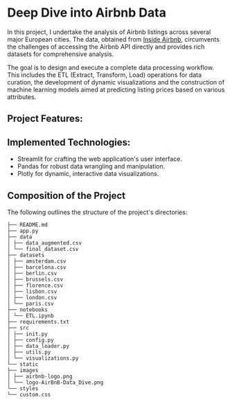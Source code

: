 # Deep Dive into Airbnb Data

In this project, I undertake the analysis of Airbnb listings across several major European cities. The data, obtained from [Inside Airbnb](http://insideairbnb.com/get-the-data/), circumvents the challenges of accessing the Airbnb API directly and provides rich datasets for comprehensive analysis.

The goal is to design and execute a complete data processing workflow. This includes the ETL (Extract, Transform, Load) operations for data curation, the development of dynamic visualizations and the construction of machine learning models aimed at predicting listing prices based on various attributes.

## Project Features:

## Implemented Technologies:

- Streamlit for crafting the web application's user interface.
- Pandas for robust data wrangling and manipulation.
- Plotly for dynamic, interactive data visualizations.

## Composition of the Project

The following outlines the structure of the project's directories:

    ├── README.md
    ├── app.py
    ├── data
    │ ├── data_augmented.csv
    │ └── final_dataset.csv
    ├── datasets
    │ ├── amsterdam.csv
    │ ├── barcelona.csv
    │ ├── berlin.csv
    │ ├── brussels.csv
    │ ├── florence.csv
    │ ├── lisbon.csv
    │ ├── london.csv
    │ └── paris.csv
    ├── notebooks
    │ └── ETL.ipynb
    ├── requirements.txt
    ├── src
    │ ├── init.py
    │ ├── config.py
    │ ├── data_loader.py
    │ ├── utils.py
    │ └── visualizations.py
    └── static
    ├── images
    │ ├── airbnb-logo.png
    │ └── logo-AirBnB-Data_Dive.png
    └── styles
    └── custom.css
